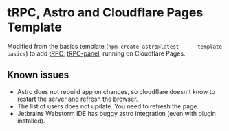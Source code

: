 # tRPC, Astro and Cloudflare Pages Template

Modified from the basics template (`npm create astro@latest -- --template basics`) to add [tRPC](https://trpc.io/), [tRPC-panel](https://github.com/iway1/trpc-panel), running on Cloudflare Pages.

## Known issues
- Astro does not rebuild app on changes, so cloudflare doesn't know to restart the server and refresh the browser.
- The list of users does not update. You need to refresh the page.
- Jetbrains Webstorm IDE has buggy astro integration (even with plugin installed).
